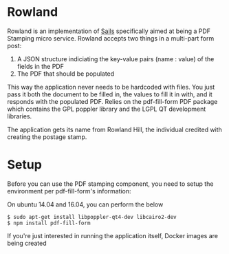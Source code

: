 # Rowland

Rowland is an implementation of [Sails](http://sailsjs.org) specifically aimed at being a PDF Stamping micro service. Rowland accepts two things in a multi-part form post:

1. A JSON structure indiciating the key-value pairs (name : value) of the fields in the PDF
2. The PDF that should be populated

This way the application never needs to be hardcoded with files. You just pass it both the document to be filled in, the values to fill it in with, and it responds with the populated PDF. Relies on the pdf-fill-form PDF package which contains the GPL poppler library and the LGPL QT development libraries. 

The application gets its name from Rowland Hill, the individual credited with creating the postage stamp.

# Setup

Before you can use the PDF stamping component, you need to setup the environment per pdf-fill-form's information:

On ubuntu 14.04 and 16.04, you can perform the below
```
$ sudo apt-get install libpoppler-qt4-dev libcairo2-dev
$ npm install pdf-fill-form
``` 

If you're just interested in running the application itself, Docker images are being created

